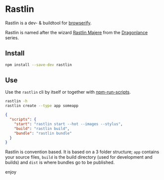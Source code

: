 # Rastlin

Rastlin is a dev- & buildtool for [browserify](http://browserify.org/).

Rastlin is named after the wizard [Rastlin Majere](https://en.wikipedia.org/wiki/Raistlin_Majere) from the [Dragonlance](https://en.wikipedia.org/wiki/Dragonlance) series.

## Install

```sh
npm install --save-dev rastlin
```

## Use

Use the `rastlin` cli by itself or together with [npm-run-scripts]().

```sh
rastlin -h
rastlin create --type app someapp
```

```json
{
  "scripts": {
    "start": "rastlin start --hot --images --stylus",
    "build": "rastlin build",
    "bundle": "rastlin bundle"
  }
}
```

Rastlin is convention based. It is based on a 3 folder structure; `app` contains your source files, `build` is the build directory (used for development and builds) and `dist` is where bundles go to be published.

enjoy
